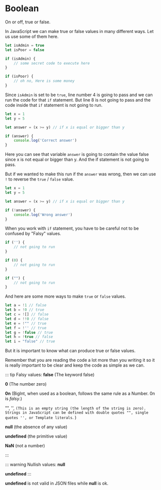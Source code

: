 # Boolean

On or off, true or false.

In JavaScript we can make true or false values in many different ways. Let us use some of them here.

```javascript
let isAdmin = true
let isPoor = false

if (isAdmin) {
    // some secret code to execute here
}

if (isPoor) {
    // oh no, Here is some money
}
```

Since `isAdmin` is set to be `true`, line number 4 is going to pass and we can run the code for that `if` statement. But line 8 is not going to pass and the code inside that `if` statement is not going to run.

```javascript
let x = 1
let y = 5

let answer = (x >= y) // if x is equal or bigger than y

if (answer) {
    console.log('Correct answer')
}
```

Here you can see that variable `answer` is going to contain the value false since x is not equal or bigger than y.
And the if statement is not going to pass.

But if we wanted to make this run if the `answer` was wrong, then we can use `!` to reverse the `true` / `false` value.

```javascript
let x = 1
let y = 5

let answer = (x >= y) // if x is equal or bigger than y

if (!answer) {
    console.log('Wrong answer')
}
```

When you work with `if` statement, you have to be careful not to be confused by "Falsy" values.

```javascript
if ('') {
    // not going to run
}

if (0) {
    // not going to run
}

if ("") {
    // not going to run
}
```

And here are some more ways to make `true` or `false` values.

```javascript
let a = !1 // false
let b = !0 // true
let c = ![] // false
let d = !!0 // false
let e = !"" // true
let f = !'' // true
let g = !false // true
let h = !true // false
let i = "false" // true
```

But it is important to know what can produce true or false values.

Remember that you are reading the code a lot more than you writing it so it is really important to be clear and keep the code as simple as we can.

::: tip Falsy values:
**false** (The keyword false)

**0** (The number zero)

**0n** (BigInt, when used as a boolean, follows the same rule as a Number. 0n is *falsy*.)

"", '', ``
(This is an empty string (the length of the string is zero). Strings in JavaScript can be defined with double quotes "", single quotes '', or Template literals ``.
)

**null**  (the absence of any value)

**undefined** (the primitive value)

**NaN** (not a number)

:::

::: warning Nullish values:
**null**

**undefined**
:::

**undefined** is not valid in JSON files while **null** is ok.
